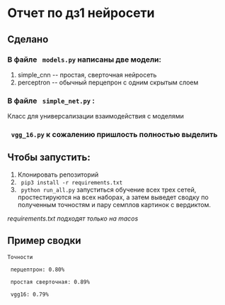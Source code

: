 # Отчет по дз1 нейросети
## Сделано
### В файле ``` models.py``` написаны две модели: 
1. simple_cnn -- простая, сверточная нейросеть 
2. perceptron -- обычный перцепрон с одним скрытым слоем
### В файле ``` simple_net.py``` :
Класс для универсализации взаимодействия с моделями
###  ``` vgg_16.py``` к сожалению пришлость полностью выделить 

## Чтобы запустить:
1. Клонировать репозиторий
2. ``` pip3 install -r requirements.txt``` 
3. ``` python run_all.py``` 
запуститься обучение всех трех сетей, простестируются на всех наборах, а 
затем выведет сводку по полученным точностям и пару семплов картинок с вердиктом.

*requirements.txt подходят только на macos* 

## Пример сводки 

``` 
Точности

 перцептрон: 0.80%

 простая сверточная: 0.89%

 vgg16: 0.79% 
 ```
